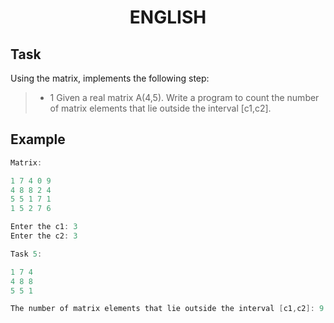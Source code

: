 # <p align=center>**ENGLISH**</p>

## Task

Using the matrix, implements the following step:

> - 1 Given a real matrix A(4,5). Write a program to count the number of matrix elements that lie outside the interval [c1,c2].

## Example

```cpp
Matrix:

1 7 4 0 9
4 8 8 2 4
5 5 1 7 1
1 5 2 7 6

Enter the c1: 3
Enter the c2: 3

Task 5:

1 7 4
4 8 8
5 5 1

The number of matrix elements that lie outside the interval [c1,c2]: 9
```
